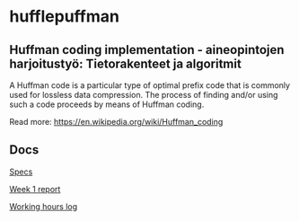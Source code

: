# hufflepuffman
## Huffman coding implementation - aineopintojen harjoitustyö: Tietorakenteet ja algoritmit



A Huffman code is a particular type of optimal prefix code that is commonly used for lossless data compression. The process of finding and/or using such a code proceeds by means of Huffman coding.


Read more: https://en.wikipedia.org/wiki/Huffman_coding


## Docs

[Specs](documentation/specification.md)

[Week 1 report](documentation/weekly-reports/week1.md)

[Working hours log](documentation/weekly-reports/log.md)
